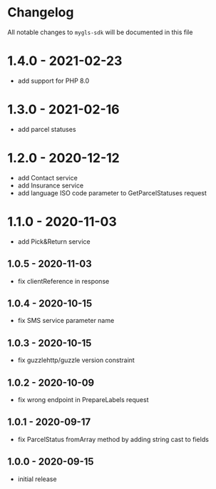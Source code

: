 # Changelog

All notable changes to `mygls-sdk` will be documented in this file

# 1.4.0 - 2021-02-23

- add support for PHP 8.0

# 1.3.0 - 2021-02-16

- add parcel statuses

# 1.2.0 - 2020-12-12

- add Contact service
- add Insurance service
- add language ISO code parameter to GetParcelStatuses request

# 1.1.0 - 2020-11-03

- add Pick&Return service

## 1.0.5 - 2020-11-03

- fix clientReference in response

## 1.0.4 - 2020-10-15

- fix SMS service parameter name

## 1.0.3 - 2020-10-15

- fix guzzlehttp/guzzle version constraint

## 1.0.2 - 2020-10-09

- fix wrong endpoint in PrepareLabels request

## 1.0.1 - 2020-09-17

- fix ParcelStatus fromArray method by adding string cast to fields

## 1.0.0 - 2020-09-15

- initial release